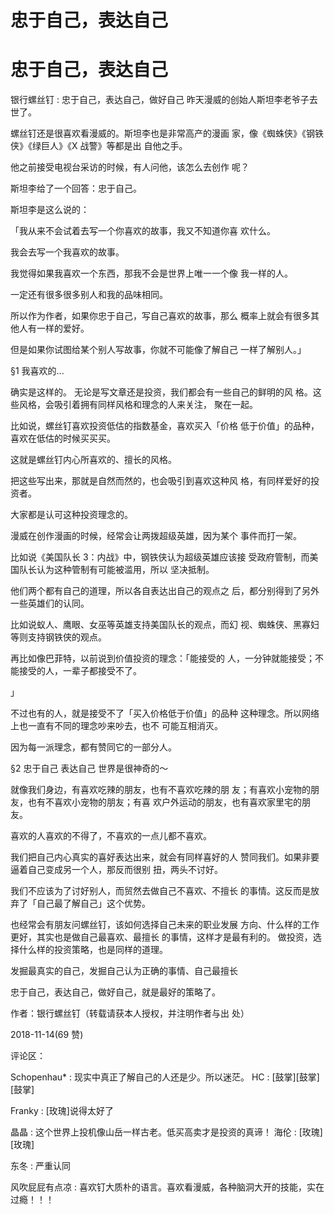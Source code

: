 # 忠于自己，表达自己

# 忠于自己，表达自己

银行螺丝钉 : 忠于自己，表达自己，做好自己 昨天漫威的创始人斯坦李老爷子去世了。

螺丝钉还是很喜欢看漫威的。斯坦李也是非常高产的漫画 家，像《蜘蛛侠》《钢铁侠》《绿巨人》《X 战警》等都是出 自他之手。

他之前接受电视台采访的时候，有人问他，该怎么去创作 呢？

斯坦李给了一个回答：忠于自己。

斯坦李是这么说的：

「我从来不会试着去写一个你喜欢的故事，我又不知道你喜 欢什么。

我会去写一个我喜欢的故事。

我觉得如果我喜欢一个东西，那我不会是世界上唯一一个像 我一样的人。

一定还有很多很多别人和我的品味相同。

所以作为作者，如果你忠于自己，写自己喜欢的故事，那么 概率上就会有很多其他人有一样的爱好。

但是如果你试图给某个别人写故事，你就不可能像了解自己 一样了解别人。」

§1 我喜欢的...

确实是这样的。 无论是写文章还是投资，我们都会有一些自己的鲜明的风 格。这些风格，会吸引着拥有同样风格和理念的人来关注， 聚在一起。

比如说，螺丝钉喜欢投资低估的指数基金，喜欢买入「价格 低于价值」的品种，喜欢在低估的时候买买买。

这就是螺丝钉内心所喜欢的、擅长的风格。

把这些写出来，那就是自然而然的，也会吸引到喜欢这种风 格，有同样爱好的投资者。

大家都是认可这种投资理念的。

漫威在创作漫画的时候，经常会让两拨超级英雄，因为某个 事件而打一架。

比如说《美国队长 3：内战》中，钢铁侠认为超级英雄应该接 受政府管制，而美国队长认为这种管制有可能被滥用，所以 坚决抵制。

他们两个都有自己的道理，所以各自表达出自己的观点之 后，都分别得到了另外一些英雄们的认同。

比如说蚁人、鹰眼、女巫等英雄支持美国队长的观点，而幻 视、蜘蛛侠、黑寡妇等则支持钢铁侠的观点。

再比如像巴菲特，以前说到价值投资的理念：「能接受的 人，一分钟就能接受；不能接受的人，一辈子都接受不了。

」

不过也有的人，就是接受不了「买入价格低于价值」的品种 这种理念。所以网络上也一直有不同的理念吵来吵去，也不 可能互相消灭。

因为每一派理念，都有赞同它的一部分人。

§2 忠于自己 表达自己 世界是很神奇的～

就像我们身边，有喜欢吃辣的朋友，也有不喜欢吃辣的朋 友；有喜欢小宠物的朋友，也有不喜欢小宠物的朋友；有喜 欢户外运动的朋友，也有喜欢家里宅的朋友。

喜欢的人喜欢的不得了，不喜欢的一点儿都不喜欢。

我们把自己内心真实的喜好表达出来，就会有同样喜好的人 赞同我们。如果非要逼着自己变成另一个人，那反而很别 扭，两头不讨好。

我们不应该为了讨好别人，而贸然去做自己不喜欢、不擅长 的事情。这反而是放弃了「自己最了解自己」这个优势。

也经常会有朋友问螺丝钉，该如何选择自己未来的职业发展 方向、什么样的工作更好，其实也是做自己最喜欢、最擅长 的事情，这样才是最有利的。 做投资，选择什么样的投资策略，也是同样的道理。

发掘最真实的自己，发掘自己认为正确的事情、自己最擅长

忠于自己，表达自己，做好自己，就是最好的策略了。

作者：银行螺丝钉（转载请获本人授权，并注明作者与出 处）

2018-11-14(69 赞)

评论区：

Schopenhau* : 现实中真正了解自己的人还是少。所以迷茫。 HC : [鼓掌][鼓掌][鼓掌]

Franky : [玫瑰]说得太好了

晶晶 : 这个世界上投机像山岳一样古老。低买高卖才是投资的真谛！ 海伦 : [玫瑰][玫瑰]

东冬 : 严重认同

风吹屁屁有点凉 : 喜欢钉大质朴的语言。喜欢看漫威，各种脑洞大开的技能，实在过瘾！！！